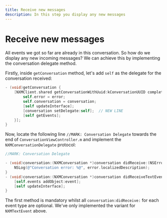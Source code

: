```yaml
---
title: Receive new messages
description: In this step you display any new messages
---
```


# Receive new messages

All events we got so far are already in this conversation. So how do we display any new incoming messages? We can achieve this by implementing the conversation delegate method.

Firstly, inside `getConversation` method, let's add `self` as the delegate for the conversation received:

```objective-c
- (void)getConversation {
    [NXMClient.shared getConversationWithUuid:kConversationUUID completionHandler:^(NSError * _Nullable error, NXMConversation * _Nullable conversation) {
        self.error = error;
        self.conversation = conversation;
        [self updateInterface];
        [conversation setDelegate:self];  // NEW LINE
        [self getEvents];
    }];
}
```

Now, locate the following line `//MARK: Conversation Delegate` towards the end of `ConversationViewController.m` and implement the `NXMConversationDelegate` protocol:

```objective-c
//MARK: Conversation Delegate

- (void)conversation:(NXMConversation *)conversation didReceive:(NSError *)error {
    NSLog(@"Conversation error: %@", error.localizedDescription);
}
- (void)conversation:(NXMConversation *)conversation didReceiveTextEvent:(NXMTextEvent *)event {
    [self.events addObject:event];
    [self updateInterface];
}

```

The first method is mandatory whilst all `conversation:didReceive:` for each event type are optional. We've only implemented the variant for `NXMTextEvent` above.


